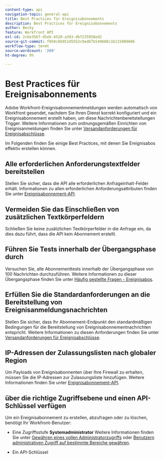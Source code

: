 ```yaml
---
content-type: api
navigation-topic: general-api
title: Best Practices für Ereignisabonnements
description: Best Practices für Ereignisabonnements
author: Becky
feature: Workfront API
exl-id: 2c6e3567-d5eb-4528-a393-dbf235958ed2
source-git-commit: f050c8b95145552c9ed67b549608c16115000606
workflow-type: tm+mt
source-wordcount: '269'
ht-degree: 0%

---
```



# Best Practices für Ereignisabonnements

Adobe Workfront-Ereignisabonnementmeldungen werden automatisch von Workfront gesendet, nachdem Sie Ihren Dienst korrekt konfiguriert und ein Ereignisabonnement erstellt haben, um diese Nachrichtenbereitstellungen Trigger. Weitere Informationen zum ordnungsgemäßen Einrichten von Ereignisanmeldungen finden Sie unter [Versandanforderungen für Ereignisabschlüsse](../../wf-api/general/setup-event-sub-endpoint.md).


Im Folgenden finden Sie einige Best Practices, mit denen Sie Ereignisabos effektiv erstellen können.

## Alle erforderlichen Anforderungstextfelder bereitstellen

Stellen Sie sicher, dass die API alle erforderlichen Anfrageinhalt-Felder erhält. Informationen zu allen erforderlichen Anforderungsattributen finden Sie unter [Ereignisabonnement-API](../../wf-api/general/event-subs-api.md).

## Vermeiden Sie das Einschließen von zusätzlichen Textkörperfeldern

Schließen Sie keine zusätzlichen Textkörperfelder in die Anfrage ein, da dies dazu führt, dass die API kein Abonnement erstellt.

## Führen Sie Tests innerhalb der Übergangsphase durch

Versuchen Sie, alle Abonnementtests innerhalb der Übergangsphase von 100 Nachrichten durchzuführen. Weitere Informationen zu dieser Übergangsphase finden Sie unter [Häufig gestellte Fragen - Ereignisabos](../../wf-api/general/event-subs-faq.md).

## Erfüllen Sie die Standardanforderungen an die Bereitstellung von Ereignisanmeldungsnachrichten

Stellen Sie sicher, dass Ihr Abonnement-Endpunkt den standardmäßigen Bedingungen für die Bereitstellung von Ereignisabonnementnachrichten entspricht. Weitere Informationen zu diesen Anforderungen finden Sie unter [Versandanforderungen für Ereignisabschlüsse](../../wf-api/general/setup-event-sub-endpoint.md).

## IP-Adressen der Zulassungslisten nach globaler Region

Um Payloads von Ereignisabonnenten über Ihre Firewall zu erhalten, müssen Sie die IP-Adressen zur Zulassungsliste hinzufügen. Weitere Informationen finden Sie unter [Ereignisabonnement-API](../../wf-api/general/event-subs-api.md).

## über die richtige Zugriffsebene und einen API-Schlüssel verfügen

Um ein Ereignisabonnement zu erstellen, abzufragen oder zu löschen, benötigt Ihr Workfront-Benutzer:

* Eine Zugriffsstufe **Systemadministrator**
Weitere Informationen finden Sie unter [Gewähren eines vollen Administratorzugriffs](../../administration-and-setup/add-users/configure-and-grant-access/grant-a-user-full-administrative-access.md) oder [Benutzern administrativen Zugriff auf bestimmte Bereiche gewähren](../../administration-and-setup/add-users/configure-and-grant-access/grant-users-admin-access-certain-areas.md).

* Ein API-Schlüssel

   <!--
  <p data-mc-conditions="QuicksilverOrClassic.Draft mode">To learn more, see .</p>
  -->
